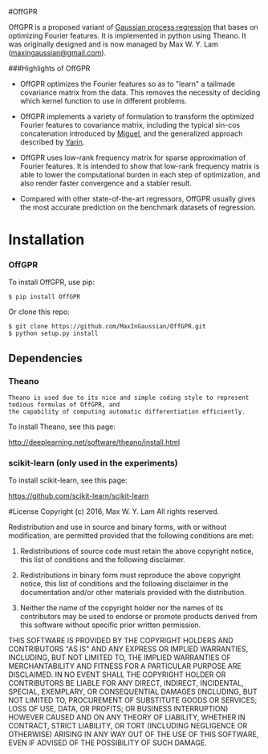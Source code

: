 #OffGPR

OffGPR is a proposed variant of [Gaussian process regression](http://www.gaussianprocess.org/gpml/) that bases on optimizing Fourier features. 
It is implemented in python using Theano. It was originally
designed and is now managed by Max W. Y. Lam (maxingaussian@gmail.com).

###Highlights of OffGPR

- OffGPR optimizes
the Fourier features so as to "learn" a tailmade covariance matrix from the data. 
This removes the necessity of deciding which kernel function to use in different problems.

- OffGPR implements a variety of formulation to transform the optimized Fourier features to covariance matrix, including the typical sin-cos concatenation introduced by [Miguel](http://www.jmlr.org/papers/v11/lazaro-gredilla10a.html), and the generalized approach described by [Yarin](http://jmlr.org/proceedings/papers/v37/galb15.html).

- OffGPR uses low-rank frequency matrix for sparse approximation of Fourier features. It is 
intended to show that low-rank frequency matrix is able to lower the computational 
burden in each step of optimization, and also render faster convergence and a stabler result.

- Compared with other 
state-of-the-art regressors, OffGPR usually gives the most accurate prediction on the benchmark datasets of regression.

# Installation
   
### OffGPR

To install OffGPR, use pip:

    $ pip install OffGPR

Or clone this repo:

    $ git clone https://github.com/MaxInGaussian/OffGPR.git
    $ python setup.py install

## Dependencies
### Theano
    Theano is used due to its nice and simple coding style to represent tedious formulas of OffGPR, and
    the capability of computing automatic differentiation efficiently.
    
To install Theano, see this page:

   http://deeplearning.net/software/theano/install.html

### scikit-learn (only used in the experiments)
    
To install scikit-learn, see this page:

   https://github.com/scikit-learn/scikit-learn
   
#License
Copyright (c) 2016, Max W. Y. Lam
All rights reserved.

Redistribution and use in source and binary forms, with or without modification, are permitted provided that the following conditions are met:

1. Redistributions of source code must retain the above copyright notice, this list of conditions and the following disclaimer.

2. Redistributions in binary form must reproduce the above copyright notice, this list of conditions and the following disclaimer in the documentation and/or other materials provided with the distribution.

3. Neither the name of the copyright holder nor the names of its contributors may be used to endorse or promote products derived from this software without specific prior written permission.

THIS SOFTWARE IS PROVIDED BY THE COPYRIGHT HOLDERS AND CONTRIBUTORS "AS IS" AND ANY EXPRESS OR IMPLIED WARRANTIES, INCLUDING, BUT NOT LIMITED TO, THE IMPLIED WARRANTIES OF MERCHANTABILITY AND FITNESS FOR A PARTICULAR PURPOSE ARE DISCLAIMED. IN NO EVENT SHALL THE COPYRIGHT HOLDER OR CONTRIBUTORS BE LIABLE FOR ANY DIRECT, INDIRECT, INCIDENTAL, SPECIAL, EXEMPLARY, OR CONSEQUENTIAL DAMAGES (INCLUDING, BUT NOT LIMITED TO, PROCUREMENT OF SUBSTITUTE GOODS OR SERVICES; LOSS OF USE, DATA, OR PROFITS; OR BUSINESS INTERRUPTION) HOWEVER CAUSED AND ON ANY THEORY OF LIABILITY, WHETHER IN CONTRACT, STRICT LIABILITY, OR TORT (INCLUDING NEGLIGENCE OR OTHERWISE) ARISING IN ANY WAY OUT OF THE USE OF THIS SOFTWARE, EVEN IF ADVISED OF THE POSSIBILITY OF SUCH DAMAGE.